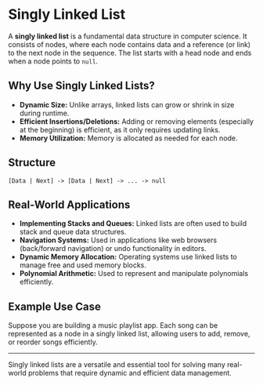 # Singly Linked List

A **singly linked list** is a fundamental data structure in computer science. It consists of nodes, where each node contains data and a reference (or link) to the next node in the sequence. The list starts with a head node and ends when a node points to `null`.

## Why Use Singly Linked Lists?

- **Dynamic Size:** Unlike arrays, linked lists can grow or shrink in size during runtime.
- **Efficient Insertions/Deletions:** Adding or removing elements (especially at the beginning) is efficient, as it only requires updating links.
- **Memory Utilization:** Memory is allocated as needed for each node.

## Structure

```plaintext
[Data | Next] -> [Data | Next] -> ... -> null
```

## Real-World Applications

- **Implementing Stacks and Queues:** Linked lists are often used to build stack and queue data structures.
- **Navigation Systems:** Used in applications like web browsers (back/forward navigation) or undo functionality in editors.
- **Dynamic Memory Allocation:** Operating systems use linked lists to manage free and used memory blocks.
- **Polynomial Arithmetic:** Used to represent and manipulate polynomials efficiently.

## Example Use Case

Suppose you are building a music playlist app. Each song can be represented as a node in a singly linked list, allowing users to add, remove, or reorder songs efficiently.

---

Singly linked lists are a versatile and essential tool for solving many real-world problems that require dynamic and efficient data management.
